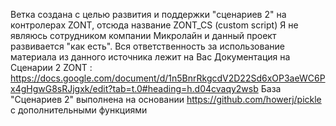 Ветка создана с целью развития и поддержки "сценариев 2" на контролерах ZONT, отсюда название ZONT_CS (custom script)
Я не являюсь сотрудником компании Микролайн и данный проект развивается "как есть". Вся ответственность за использование материала из данного источника лежит на Вас
Документация на Сценарии 2 ZONT : https://docs.google.com/document/d/1n5BnrRkgcdV2D22Sd6xOP3aeWC6Px4gHgwG8sRJjgxk/edit?tab=t.0#heading=h.d04cvaqy2wsb
База "Сценариев 2" выполнена на основании https://github.com/howerj/pickle с дополнительными функциями
